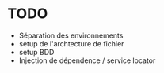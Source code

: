 # TODO

- Séparation des environnements
- setup de l'archtecture de fichier
- setup BDD
- Injection de dépendence / service locator
